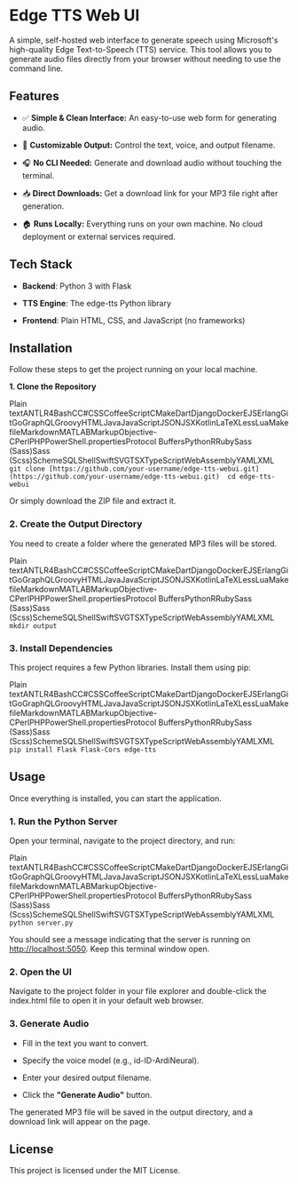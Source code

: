 Edge TTS Web UI
===============

A simple, self-hosted web interface to generate speech using Microsoft's high-quality Edge Text-to-Speech (TTS) service. This tool allows you to generate audio files directly from your browser without needing to use the command line.

Features
--------

*   ✅ **Simple & Clean Interface:** An easy-to-use web form for generating audio.
    
*   🎤 **Customizable Output:** Control the text, voice, and output filename.
    
*   🎧 **No CLI Needed:** Generate and download audio without touching the terminal.
    
*   📥 **Direct Downloads:** Get a download link for your MP3 file right after generation.
    
*   🏠 **Runs Locally:** Everything runs on your own machine. No cloud deployment or external services required.
    

Tech Stack
----------

*   **Backend**: Python 3 with Flask
    
*   **TTS Engine**: The edge-tts Python library
    
*   **Frontend**: Plain HTML, CSS, and JavaScript (no frameworks)
    

Installation
------------

Follow these steps to get the project running on your local machine.

**1\. Clone the Repository**

Plain textANTLR4BashCC#CSSCoffeeScriptCMakeDartDjangoDockerEJSErlangGitGoGraphQLGroovyHTMLJavaJavaScriptJSONJSXKotlinLaTeXLessLuaMakefileMarkdownMATLABMarkupObjective-CPerlPHPPowerShell.propertiesProtocol BuffersPythonRRubySass (Sass)Sass (Scss)SchemeSQLShellSwiftSVGTSXTypeScriptWebAssemblyYAMLXML`   git clone [https://github.com/your-username/edge-tts-webui.git](https://github.com/your-username/edge-tts-webui.git)  cd edge-tts-webui   `

Or simply download the ZIP file and extract it.

### 2\. Create the Output Directory

You need to create a folder where the generated MP3 files will be stored.

Plain textANTLR4BashCC#CSSCoffeeScriptCMakeDartDjangoDockerEJSErlangGitGoGraphQLGroovyHTMLJavaJavaScriptJSONJSXKotlinLaTeXLessLuaMakefileMarkdownMATLABMarkupObjective-CPerlPHPPowerShell.propertiesProtocol BuffersPythonRRubySass (Sass)Sass (Scss)SchemeSQLShellSwiftSVGTSXTypeScriptWebAssemblyYAMLXML`   mkdir output   `

### 3\. Install Dependencies

This project requires a few Python libraries. Install them using pip:

Plain textANTLR4BashCC#CSSCoffeeScriptCMakeDartDjangoDockerEJSErlangGitGoGraphQLGroovyHTMLJavaJavaScriptJSONJSXKotlinLaTeXLessLuaMakefileMarkdownMATLABMarkupObjective-CPerlPHPPowerShell.propertiesProtocol BuffersPythonRRubySass (Sass)Sass (Scss)SchemeSQLShellSwiftSVGTSXTypeScriptWebAssemblyYAMLXML`   pip install Flask Flask-Cors edge-tts   `

Usage
-----

Once everything is installed, you can start the application.

### 1\. Run the Python Server

Open your terminal, navigate to the project directory, and run:

Plain textANTLR4BashCC#CSSCoffeeScriptCMakeDartDjangoDockerEJSErlangGitGoGraphQLGroovyHTMLJavaJavaScriptJSONJSXKotlinLaTeXLessLuaMakefileMarkdownMATLABMarkupObjective-CPerlPHPPowerShell.propertiesProtocol BuffersPythonRRubySass (Sass)Sass (Scss)SchemeSQLShellSwiftSVGTSXTypeScriptWebAssemblyYAMLXML`   python server.py   `

You should see a message indicating that the server is running on [http://localhost:5050](http://localhost:5050). Keep this terminal window open.

### 2\. Open the UI

Navigate to the project folder in your file explorer and double-click the index.html file to open it in your default web browser.

### 3\. Generate Audio

*   Fill in the text you want to convert.
    
*   Specify the voice model (e.g., id-ID-ArdiNeural).
    
*   Enter your desired output filename.
    
*   Click the **"Generate Audio"** button.
    

The generated MP3 file will be saved in the output directory, and a download link will appear on the page.

License
-------

This project is licensed under the MIT License.
